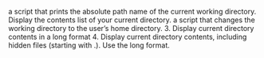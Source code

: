 a script that prints the absolute path name of the current working directory.
Display the contents list of your current directory.
a script that changes the working directory to the user’s home directory.
3. Display current directory contents in a long format
4. Display current directory contents, including hidden files (starting with .). Use the long format.

